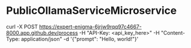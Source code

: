 # PublicOllamaServiceMicroservice
curl -X POST https://expert-enigma-6jrjw9rqq97c4667-8000.app.github.dev/process      -H "API-Key: <api_key_here>"      -H "Content-Type: application/json"      -d '{"prompt": "Hello, world!"}'
